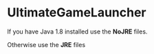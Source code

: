 # UltimateGameLauncher

If you have Java 1.8 installed use the **NoJRE** files.

Otherwise use the **JRE** files